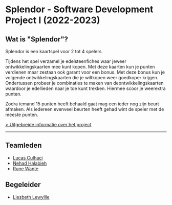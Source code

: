 # Splendor - Software Development Project I (2022-2023)
  
## Wat is **"Splendor"**?

Splendor is een kaartspel voor 2 tot 4 spelers.  

Tijdens het spel verzamel je edelsteenfiches waar jeweer ontwikkelingskaarten mee kunt kopen. 
Met deze kaarten kun je punten verdienen maar zestaan ook garant voor een bonus. 
Met deze bonus kun je volgende ontwikkelingskaarten die je wiltkopen weer goedkoper krijgen.
Ondertussen probeer je combinaties te maken van deontwikkelingskaarten waardoor je edellieden naar je toe kunt trekken.
Hiermee scoor je weerextra punten.  

Zodra iemand 15 punten heeft behaald gaat mag een ieder nog zijn beurt afmaken.
Als iedereen evenveel beurten heeft gehad wint de speler met de meeste punten.

[> Uitgebreide informatie over het project](info/brochure-extended.md)

---

## Teamleden
* [Lucas Culhaci](https://github.com/CulhaciLucas)
* [Nehad Halabieh](https://github.com/NehadHalabieh77)
* [Rune Wante](https://github.com/RuneWante)

## Begeleider
* [Liesbeth Lewyllie](https://github.com/liesbethLewyllie)
  


